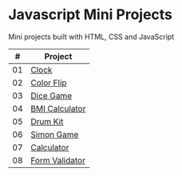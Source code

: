 # Javascript Mini Projects
Mini projects built with HTML, CSS and JavaScript

| #  | Project |
| -- | ------- |
| 01 | [Clock](./clock/) |
| 02 | [Color Flip](./color-flip/) |
| 03 | [Dice Game](./dice-game/) |
| 04 | [BMI Calculator](./bmi-calculator/) |
| 05 | [Drum Kit](./drum-kit/) |
| 06 | [Simon Game](./simon-game/) |
| 07 | [Calculator](./calculator/) |
| 08 | [Form Validator](./form-validator/) |
